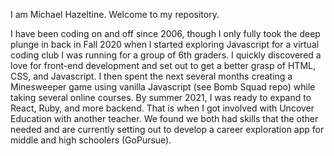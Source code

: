I am Michael Hazeltine. Welcome to my repository.

I have been coding on and off since 2006, though I only fully took the deep plunge in back in Fall 2020 when I started exploring Javascript for a virtual coding club I was running for a group of 6th graders. I quickly discovered a love for front-end development and set out to get a better grasp of HTML, CSS, and Javascript. I then spent the next several months creating a Minesweeper game using vanilla Javascript (see Bomb Squad repo) while taking several online courses. By summer 2021, I was ready to expand to React, Ruby, and more backend. That is when I got involved with Uncover Education with another teacher. We found we both had skills that the other needed and are currently setting out to develop a career exploration app for middle and high schoolers (GoPursue).
